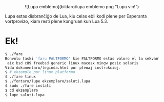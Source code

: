 <center>![Lupa emblemo](bildaro/lupa emblemo.png "Lupu vin!")</center>

Lupa estas disbranĉiĝo de Lua, kiu celas ebli kodi plene per Esperanta
vortprovizo, kiam resti plene kongruan kun Lua 5.3.

# Ek!
```bash
$ ./fare
Bonvolu taski 'faru PALTFORMO' kie PALTFORMO estas valoro el la sekvantaj:
 aix bsd c89 freebsd generic linux macosx mingw posix solaris
Vidu dokumentaro/leginda.html por plenaj instrukcioj.
$ # ekzemple por linux platformo
$ ./fare linux 
$ ./fontaro/lupe ekzemplaro/saluti.lupa
$ sudo ./fare instali
$ cd ekzemplaro
$ lupe saluti.lupa
```
